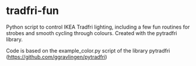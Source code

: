 # tradfri-fun
Python script to control IKEA Tradfri lighting, including a few fun routines for strobes and smooth cycling through colours. Created with the pytradfri library.

Code is based on the example_color.py script of the library pytradfri (https://github.com/ggravlingen/pytradfri)
